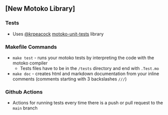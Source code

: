 ## [New Motoko Library]

### Tests
- Uses [@krpeacock](https://github.com/krpeacock) [motoko-unit-tests](https://github.com/krpeacock/motoko-unit-tests) library

### Makefile Commands
- `make test` - runs your motoko tests by interpreting the code with the motoko compiler
  - Tests files have to be in the `/tests` directory and end with `.Test.mo`
- `make doc` - creates html and markdown documentation from your inline comments (comments starting with 3 backslashes `///`)

### Github Actions
- Actions for running tests every time there is a push or pull request to the `main` branch